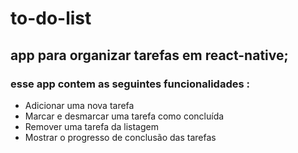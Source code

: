 # to-do-list

## app para organizar tarefas em react-native;

### esse app contem as  seguintes funcionalidades :

- Adicionar uma nova tarefa
- Marcar e desmarcar uma tarefa como concluída
- Remover uma tarefa da listagem
- Mostrar o progresso de conclusão das tarefas
